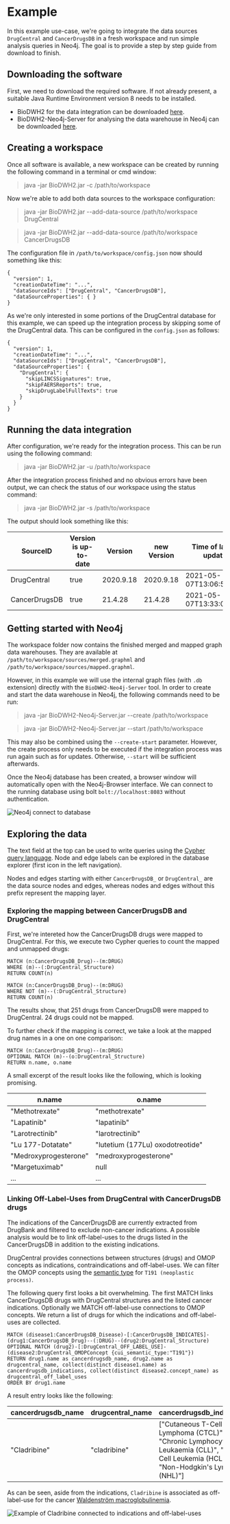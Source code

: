# Example
In this example use-case, we're going to integrate the data sources ```DrugCentral``` and ```CancerDrugsDB``` in a fresh workspace and run simple analysis queries in Neo4j. The goal is to provide a step by step guide from download to finish.

## Downloading the software
First, we need to download the required software. If not already present, a suitable Java Runtime Environment version 8 needs to be installed.

* BioDWH2 for the data integration can be downloaded [here](https://github.com/BioDWH2/BioDWH2/releases/latest).
* BioDWH2-Neo4j-Server for analysing the data warehouse in Neo4j can be downloaded [here](https://github.com/BioDWH2/BioDWH2-Neo4j-Server/releases/latest).

## Creating a workspace
Once all software is available, a new workspace can be created by running the following command in a terminal or cmd window:

> java -jar BioDWH2.jar -c /path/to/workspace

Now we're able to add both data sources to the workspace configuration:

> java -jar BioDWH2.jar --add-data-source /path/to/workspace DrugCentral

> java -jar BioDWH2.jar --add-data-source /path/to/workspace CancerDrugsDB

The configuration file in ```/path/to/workspace/config.json``` now should something like this:

```
{
  "version": 1,
  "creationDateTime": "...",
  "dataSourceIds": ["DrugCentral", "CancerDrugsDB"],
  "dataSourceProperties": { }
}
```

As we're only interested in some portions of the DrugCentral database for this example, we can speed up the integration process by skipping some of the DrugCentral data. This can be configured in the ```config.json``` as follows:

```
{
  "version": 1,
  "creationDateTime": "...",
  "dataSourceIds": ["DrugCentral", "CancerDrugsDB"],
  "dataSourceProperties": {
    "DrugCentral": {
      "skipLINCSSignatures": true,
      "skipFAERSReports": true,
      "skipDrugLabelFullTexts": true
    }
  }
}
```

## Running the data integration
After configuration, we're ready for the integration process. This can be run using the following command:

> java -jar BioDWH2.jar -u /path/to/workspace

After the integration process finished and no obvious errors have been output, we can check the status of our workspace using the status command:

> java -jar BioDWH2.jar -s /path/to/workspace

The output should look something like this:

|    SourceID    | Version is up-to-date  |  Version   | new Version  |  Time of latest update   | Parse successful | Export successful  |
| -------------- | ---------------------- | ---------- | ------------ | ------------------------ | ---------------- | ------------------ |
|  DrugCentral   |          true          | 2020.9.18  |  2020.9.18   | 2021-05-07T13:06:51.631  |       true       |        true        |
| CancerDrugsDB  |          true          |  21.4.28   |   21.4.28    | 2021-05-07T13:33:02.728  |       true       |        true        |

## Getting started with Neo4j
The workspace folder now contains the finished merged and mapped graph data warehouses. They are available at ```/path/to/workspace/sources/merged.graphml``` and ```/path/to/workspace/sources/mapped.graphml```.

However, in this example we will use the internal graph files (with ```.db``` extension) directly with the ```BioDWH2-Neo4j-Server``` tool. In order to create and start the data warehouse in Neo4j, the following commands need to be run:

> java -jar BioDWH2-Neo4j-Server.jar --create /path/to/workspace

> java -jar BioDWH2-Neo4j-Server.jar --start /path/to/workspace

This may also be combined using the ```--create-start``` parameter. However, the create process only needs to be executed if the integration process was run again such as for updates. Otherwise, ```--start``` will be sufficient afterwards.

Once the Neo4j database has been created, a browser window will automatically open with the Neo4j-Browser interface. We can connect to the running database using bolt ```bolt://localhost:8083``` without authentication.

![Neo4j connect to database](img/neo4j-connect-screen.png "Neo4j connect to database")

## Exploring the data
The text field at the top can be used to write queries using the [Cypher query language](https://neo4j.com/developer/cypher/). Node and edge labels can be explored in the database explorer (first icon in the left navigation).

Nodes and edges starting with either ```CancerDrugsDB_``` or ```DrugCentral_``` are the data source nodes and edges, whereas nodes and edges without this prefix represent the mapping layer.

### Exploring the mapping between CancerDrugsDB and DrugCentral
First, we're intereted how the CancerDrugsDB drugs were mapped to DrugCentral. For this, we execute two Cypher queries to count the mapped and unmapped drugs:

```
MATCH (n:CancerDrugsDB_Drug)--(m:DRUG)
WHERE (m)--(:DrugCentral_Structure)
RETURN COUNT(n)
```

```
MATCH (n:CancerDrugsDB_Drug)--(m:DRUG)
WHERE NOT (m)--(:DrugCentral_Structure)
RETURN COUNT(n)
```

The results show, that 251 drugs from CancerDrugsDB were mapped to DrugCentral. 24 drugs could not be mapped.

To further check if the mapping is correct, we take a look at the mapped drug names in a one on one comparison:

```
MATCH (n:CancerDrugsDB_Drug)--(m:DRUG)
OPTIONAL MATCH (m)--(o:DrugCentral_Structure)
RETURN n.name, o.name
```

A small excerpt of the result looks like the following, which is looking promising.

| n.name                | o.name                           |
| --------------------- | -------------------------------- |
| "Methotrexate"        | "methotrexate"                   |
| "Lapatinib"           | "lapatinib"                      |
| "Larotrectinib"       | "larotrectinib"                  |
| "Lu 177-Dotatate"     | "lutetium (177Lu) oxodotreotide" |
| "Medroxyprogesterone" | "medroxyprogesterone"            |
| "Margetuximab"        | null                             |
| ...                   | ...                              |

### Linking Off-Label-Uses from DrugCentral with CancerDrugsDB drugs
The indications of the CancerDrugsDB are currently extracted from DrugBank and filtered to exclude non-cancer indications. A possible analysis would be to link off-label-uses to the drugs listed in the CancerDrugsDB in addition to the existing indications.

DrugCentral provides connections between structures (drugs) and OMOP concepts as indications, contraindications and off-label-uses. We can filter the OMOP concepts using the [semantic type](https://bioportal.bioontology.org/ontologies/STY?p=classes&conceptid=T191) for ```T191 (neoplastic process)```.

The following query first looks a bit overwhelming. The first MATCH links CancerDrugsDB drugs with DrugCentral structures and the listed cancer indications. Optionally we MATCH off-label-use connections to OMOP concepts. We return a list of drugs for which the indications and off-label-uses are collected. 

```
MATCH (disease1:CancerDrugsDB_Disease)-[:CancerDrugsDB_INDICATES]-(drug1:CancerDrugsDB_Drug)--(:DRUG)--(drug2:DrugCentral_Structure)
OPTIONAL MATCH (drug2)-[:DrugCentral_OFF_LABEL_USE]-(disease2:DrugCentral_OMOPConcept {cui_semantic_type:"T191"})
RETURN drug1.name as cancerdrugsdb_name, drug2.name as drugcentral_name, collect(distinct disease1.name) as cancerdrugsdb_indications, collect(distinct disease2.concept_name) as drugcentral_off_label_uses
ORDER BY drug1.name
```

A result entry looks like the following:

| cancerdrugsdb_name | drugcentral_name | cancerdrugsdb_indications | drugcentral_off_label_uses |
| ------------------ | ---------------- | ------------------------- | -------------------------- |
| "Cladribine" | "cladribine" | ["Cutaneous T-Cell Lymphoma (CTCL)", "Chronic Lymphocytic Leukaemia (CLL)", "Hairy Cell Leukemia (HCL)", "Non-Hodgkin's Lymphoma (NHL)"] | ["Waldenström macroglobulinemia"] |

As can be seen, aside from the indications, ```Cladribine``` is associated as off-label-use for the cancer [Waldenström macroglobulinemia](https://en.wikipedia.org/wiki/Waldenstr%C3%B6m%27s_macroglobulinemia).

![Example of Cladribine connected to indications and off-label-uses](img/Cladribine-indications-off-label-use.png "Example of Cladribine connected to indications and off-label-uses")
